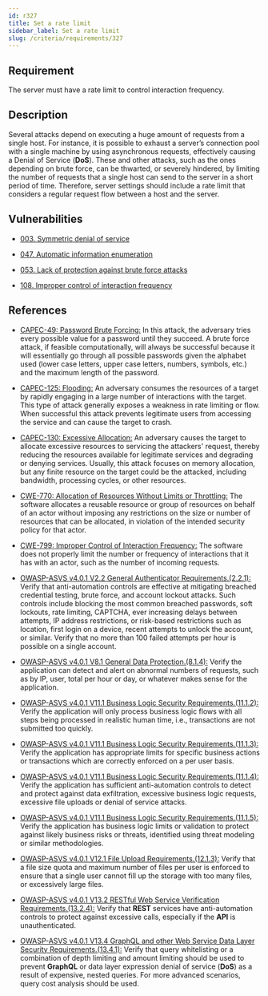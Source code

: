 ```yaml
---
id: r327
title: Set a rate limit
sidebar_label: Set a rate limit
slug: /criteria/requirements/327
---
```


## Requirement
The server must have a rate limit
to control interaction frequency.

## Description
Several attacks depend on executing a huge amount
of requests from a single host.
For instance,
it is possible to exhaust a server’s connection pool
with a single machine
by using asynchronous requests,
effectively causing a Denial of Service (**DoS**).
These and other attacks,
such as the ones depending on brute force,
can be thwarted,
or severely hindered,
by limiting the number of requests
that a single host can send to the server
in a short period of time.
Therefore,
server settings should include a rate limit
that considers a regular request flow
between a host and the server.

## Vulnerabilities

- [003. Symmetric denial of service](/criteria/vulnerabilities/003)

- [047. Automatic information enumeration](/criteria/vulnerabilities/047)

- [053. Lack of protection against brute force attacks](/criteria/vulnerabilities/053)

- [108. Improper control of interaction frequency](/criteria/vulnerabilities/108)

## References

- [CAPEC-49: Password Brute Forcing:](https://capec.mitre.org/data/definitions/49.html)
In this attack,
the adversary tries every possible value
for a password until they succeed.
A brute force attack,
if feasible computationally,
will always be successful because
it will essentially go through
all possible passwords given the alphabet used
(lower case letters, upper case letters, numbers,
symbols, etc.)
and the maximum length of the password.

- [CAPEC-125: Flooding:](https://capec.mitre.org/data/definitions/125.html)
An adversary consumes the resources of a target
by rapidly engaging
in a large number of interactions with the target.
This type of attack
generally exposes a weakness
in rate limiting or flow.
When successful
this attack prevents legitimate users
from accessing the service
and can cause the target to crash.

- [CAPEC-130: Excessive Allocation:](https://capec.mitre.org/data/definitions/130.html)
An adversary causes the target
to allocate excessive resources
to servicing the attackers' request,
thereby reducing the resources available
for legitimate services
and degrading or denying services.
Usually,
this attack focuses on memory allocation,
but any finite resource on the target
could be the attacked,
including bandwidth, processing cycles,
or other resources.

- [CWE-770: Allocation of Resources Without Limits or Throttling:](https://cwe.mitre.org/data/definitions/770.html)
The software allocates a reusable resource
or group of resources on behalf of an actor
without imposing any restrictions on the size
or number of resources
that can be allocated,
in violation of the intended security policy
for that actor.

- [CWE-799: Improper Control of Interaction Frequency:](https://cwe.mitre.org/data/definitions/799.html)
The software does not properly limit the number
or frequency of interactions
that it has with an actor,
such as the number of incoming requests.

- [OWASP-ASVS v4.0.1 V2.2 General Authenticator Requirements.(2.2.1):](https://owasp.org/www-pdf-archive/OWASP_Application_Security_Verification_Standard_4.0-en.pdf)
Verify that anti-automation controls
are effective at mitigating breached credential testing,
brute force,
and account lockout attacks.
Such controls
include blocking the most common breached passwords,
soft lockouts, rate limiting, CAPTCHA,
ever increasing delays between attempts,
IP address restrictions, 
or risk-based restrictions
such as location,
first login on a device,
recent attempts to unlock the account,
or similar.
Verify that no more than 100 failed attempts per hour
is possible on a single account.

- [OWASP-ASVS v4.0.1 V8.1 General Data Protection.(8.1.4):](https://owasp.org/www-pdf-archive/OWASP_Application_Security_Verification_Standard_4.0-en.pdf)
Verify the application can detect
and alert on abnormal numbers of requests,
such as by IP, user, total per hour or day,
or whatever makes sense for the application.

- [OWASP-ASVS v4.0.1 V11.1 Business Logic Security Requirements.(11.1.2):](https://owasp.org/www-pdf-archive/OWASP_Application_Security_Verification_Standard_4.0-en.pdf)
Verify the application will only process business logic flows
with all steps being processed in realistic human time,
i.e., transactions are not submitted too quickly.

- [OWASP-ASVS v4.0.1 V11.1 Business Logic Security Requirements.(11.1.3):](https://owasp.org/www-pdf-archive/OWASP_Application_Security_Verification_Standard_4.0-en.pdf)
Verify the application has appropriate limits
for specific business actions
or transactions which are correctly enforced
on a per user basis.

- [OWASP-ASVS v4.0.1 V11.1 Business Logic Security Requirements.(11.1.4):](https://owasp.org/www-pdf-archive/OWASP_Application_Security_Verification_Standard_4.0-en.pdf)
Verify the application has sufficient anti-automation controls
to detect and protect against data exfiltration,
excessive business logic requests,
excessive file uploads
or denial of service attacks.

- [OWASP-ASVS v4.0.1 V11.1 Business Logic Security Requirements.(11.1.5):](https://owasp.org/www-pdf-archive/OWASP_Application_Security_Verification_Standard_4.0-en.pdf)
Verify the application has business logic limits
or validation to protect against likely business risks
or threats,
identified using threat modeling
or similar methodologies.

- [OWASP-ASVS v4.0.1 V12.1 File Upload Requirements.(12.1.3):](https://owasp.org/www-pdf-archive/OWASP_Application_Security_Verification_Standard_4.0-en.pdf)
Verify that a file size quota
and maximum number of files per user
is enforced to ensure that a single user cannot fill up
the storage with too many files,
or excessively large files.

- [OWASP-ASVS v4.0.1 V13.2 RESTful Web Service Verification Requirements.(13.2.4):](https://owasp.org/www-pdf-archive/OWASP_Application_Security_Verification_Standard_4.0-en.pdf)
Verify that **REST** services
have anti-automation controls
to protect against excessive calls,
especially if the **API** is unauthenticated.

- [OWASP-ASVS v4.0.1 V13.4 GraphQL and other Web Service Data Layer Security Requirements.(13.4.1):](https://owasp.org/www-pdf-archive/OWASP_Application_Security_Verification_Standard_4.0-en.pdf)
Verify that query whitelisting
or a combination of depth limiting
and amount limiting should be used to prevent **GraphQL**
or data layer expression denial of service (**DoS**)
as a result of expensive,
nested queries.
For more advanced scenarios,
query cost analysis should be used.
